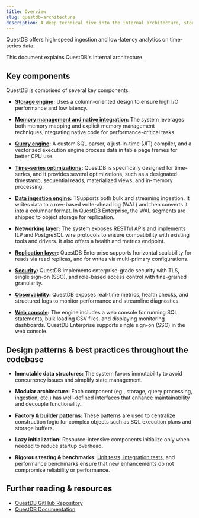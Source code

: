 ```yaml
---
title: Overview
slug: questdb-architecture
description: A deep technical dive into the internal architecture, storage engine, query processing, and native integrations of QuestDB.
---
```


QuestDB offers high-speed ingestion and low-latency analytics on time-series data.


<Screenshot
  alt="QuestDB: High-Speed Ingestion, Low Latency analytics"
  title="QuestDB: High-Speed Ingestion, Low Latency analytics"
  src="images/guides/questdb-internals/questdb-high-level-architecture.svg"
  width={1000}
/>

This document explains QuestDB's internal architecture.

## Key components

QuestDB is comprised of several key components:

- **[Storage engine](/docs/guides/architecture/storage-engine):**
  Uses a column-oriented design to ensure high I/O performance and low latency.

- **[Memory management and native integration](/docs/guides/architecture/memory-management):**
  The system leverages both memory mapping and explicit memory management techniques,integrating native code for performance-critical tasks.

- **[Query engine](/docs/guides/architecture/query-engine):**
  A custom SQL parser, a just-in-time (JIT) compiler, and a vectorized execution engine process
  data in table page frames for better CPU use.

- **[Time-series optimizations](/docs/guides/architecture/time-series-optimizations):**
  QuestDB is specifically designed for time-series, and it provides several optimizations, such as a designated timestamp, sequential reads, materialized views, and in-memory processing.

- **[Data ingestion engine](/docs/guides/architecture/data-ingestion):**
  TSupports both bulk and streaming ingestion. It writes data to a row-based write-ahead
  log (WAL) and then converts it into a columnar format. In QuestDB Enterprise, the WAL segments
  are shipped to object storage for replication.

- **[Networking layer](/docs/guides/architecture/networking-layer):**
  The system exposes RESTful APIs and implements ILP and PostgreSQL wire protocols to ensure compatibility with existing tools and drivers. It also offers a health and metrics endpoint.

- **[Replication layer](/docs/guides/architecture/replication-layer):**
  QuestDB Enterprise supports horizontal scalability for reads via read replicas, and for
  writes via multi-primary configurations.

- **[Security](/docs/guides/architecture/security):**
  QuestDB implements enterprise-grade security with TLS, single sign-on (SSO), and role-based access control with
  fine-grained granularity.

- **[Observability](/docs/guides/architecture/observability):**
    QuestDB exposes real-time metrics, health checks, and structured logs to monitor performance and streamline diagnostics.

- **[Web console](/docs/guides/architecture/web-console):**
  The engine includes a web console for running SQL statements, bulk loading CSV files, and displaying monitoring dashboards. QuestDB Enterprise supports single sign-on (SSO) in the web console.




## Design patterns & best practices throughout the codebase

- **Immutable data structures:**
  The system favors immutability to avoid concurrency issues and simplify state
  management.

- **Modular architecture:**
  Each component (eg., storage, query processing, ingestion, etc.) has well-defined interfaces that enhance maintainability and decouple functionality.

- **Factory & builder patterns:**
   These patterns are used to centralize construction logic for complex objects such as SQL execution plans and storage buffers.

- **Lazy initialization:**
  Resource-intensive components initialize only when needed to reduce startup overhead.

- **Rigorous testing & benchmarks:**
  [Unit tests, integration tests](https://github.com/questdb/questdb/tree/master/core/src/test),
  and performance benchmarks ensure that new enhancements do  not compromise
  reliability or performance.

## Further reading & resources

- [QuestDB GitHub Repository](https://github.com/questdb/questdb)
- [QuestDB Documentation](/docs)
